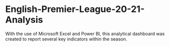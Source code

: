 # English-Premier-League-20-21-Analysis
With the use of Microsoft Excel and Power BI, this analytical dashboard was created to report several key indicators within the season.
